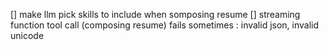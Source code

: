 [] make llm pick skills to include when somposing resume
[] streaming function tool call (composing resume) fails sometimes : invalid json, invalid unicode